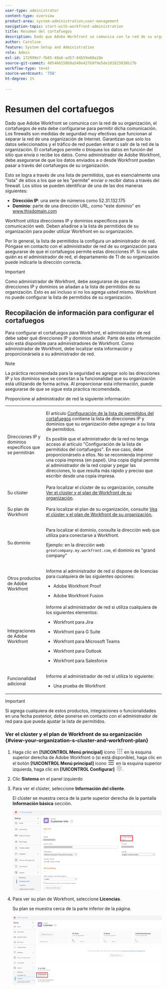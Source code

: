 ```yaml
---
user-type: administrator
content-type: overview
product-area: system-administration;user-management
navigation-topic: start-with-workfront-administration
title: Resumen del cortafuegos
description: Dado que Adobe Workfront se comunica con la red de su organización, el cortafuegos de esta debe configurarse para permitir dicha comunicación. Los firewalls son medidas de seguridad muy efectivas que funcionan al separar la red de una organización de Internet. Garantizan que solo los datos seleccionados y el tráfico de red puedan entrar o salir de la red de la organización. El cortafuegos permite o bloquea los datos en función del sitio que envía o recibe los datos. Como administrador de Adobe Workfront, debe asegurarse de que los datos enviados a o desde Workfront puedan pasar a través del cortafuegos de su organización.
author: Caroline
feature: System Setup and Administration
role: Admin
exl-id: 172999e7-fb05-49a6-ad57-84b59e80a28e
source-git-commit: 405460158b9a540e427b9f9e5de101823838b17b
workflow-type: tm+mt
source-wordcount: '758'
ht-degree: 1%

---
```


# Resumen del cortafuegos

Dado que Adobe Workfront se comunica con la red de su organización, el cortafuegos de esta debe configurarse para permitir dicha comunicación. Los firewalls son medidas de seguridad muy efectivas que funcionan al separar la red de una organización de Internet. Garantizan que solo los datos seleccionados y el tráfico de red puedan entrar o salir de la red de la organización. El cortafuegos permite o bloquea los datos en función del sitio que envía o recibe los datos. Como administrador de Adobe Workfront, debe asegurarse de que los datos enviados a o desde Workfront puedan pasar a través del cortafuegos de su organización.

Esto se logra a través de una lista de permitidos, que es esencialmente una &quot;lista&quot; de sitios a los que se les &quot;permite&quot; enviar o recibir datos a través del firewall. Los sitios se pueden identificar de una de las dos maneras siguientes:

* **Dirección IP**: una serie de números como 52.31.132.175
* **Dominio**: parte de una dirección URL, como &quot;este dominio&quot; en www.thisdomain.com

Workfront utiliza direcciones IP y dominios específicos para la comunicación web. Deben añadirse a la lista de permitidos de su organización para poder utilizar Workfront en su organización.

Por lo general, la lista de permitidos la configura un administrador de red. Póngase en contacto con el administrador de red de su organización para asegurarse de que el cortafuegos permite estas direcciones IP. Si no sabe quién es el administrador de red, el departamento de TI de su organización puede indicarle la dirección correcta.

>[!IMPORTANT]
>
>Como administrador de Workfront, debe asegurarse de que estas direcciones IP y dominios se añadan a la lista de permitidos de su organización. Esto es así incluso si no los agrega usted mismo. Workfront no puede configurar la lista de permitidos de su organización.

## Recopilación de información para configurar el cortafuegos

Para configurar el cortafuegos para Workfront, el administrador de red debe saber qué direcciones IP y dominios añadir. Parte de esta información solo está disponible para administradores de Workfront. Como administrador de Workfront, debe localizar esta información y proporcionársela a su administrador de red.

>[!NOTE]
>
>La práctica recomendada para la seguridad es agregar solo las direcciones IP y los dominios que se conectan a la funcionalidad que su organización está utilizando de forma activa. Al proporcionar esta información, puede asegurarse de que se sigue esta práctica recomendada.

Proporcione al administrador de red la siguiente información:

<table style="table-layout:auto"> 
 <col> 
 <col> 
 <tbody> 
  <tr> 
   <td role="rowheader">Direcciones IP y dominios específicos que se permitirán</td> 
   <td> <p>El artículo <a href="../../administration-and-setup/get-started-wf-administration/configure-your-firewall.md" class="MCXref xref">Configuración de la lista de permitidos del cortafuegos</a> contiene la lista de direcciones IP y dominios que su organización debe agregar a su lista de permitidos. </p> <p>Es posible que el administrador de la red no tenga acceso al artículo "Configuración de la lista de permitidos del cortafuegos". En ese caso, debe proporcionárselo a ellos. No se recomienda imprimir una copia impresa (en papel). Una copia digital permite al administrador de la red copiar y pegar las direcciones, lo que resulta más rápido y preciso que escribir desde una copia impresa.</p> </td> 
  </tr> 
  <tr> 
   <td role="rowheader">Su clúster</td> 
   <td>Para localizar el clúster de su organización, consulte <a href="#view-your-organization-s-cluster-and-workfront-plan" class="MCXref xref">Ver el clúster y el plan de Workfront de su organización</a>.</td> 
  </tr> 
  <tr> 
   <td role="rowheader">Su plan de Workfront</td> 
   <td> <p>Para localizar el plan de su organización, consulte <a href="#view-your-organization-s-cluster-and-workfront-plan" class="MCXref xref">Vea el clúster y el plan de Workfront de su organización.</a></p> </td> 
  </tr> 
  <tr> 
   <td role="rowheader">Su dominio</td> 
   <td> <p>Para localizar el dominio, consulte la dirección web que utiliza para conectarse a Workfront.</p> <p>Ejemplo: en la dirección web <code>greatcompany.my.workfront.com</code>, el dominio es "grand company"</p> </td> 
  </tr> 
  <tr> 
   <td role="rowheader">Otros productos de Adobe Workfront</td> 
   <td> <p>Informe al administrador de red si dispone de licencias para cualquiera de las siguientes opciones:</p> 
    <ul> 
     <li> <p>Adobe Workfront Proof</p> </li> 
     <li> <p>Adobe Workfront Fusion </p> </li> 
    </ul> </td> 
  </tr> 
  <tr> 
   <td role="rowheader">Integraciones de Adobe Workfront</td> 
   <td>Informe al administrador de red si utiliza cualquiera de los siguientes elementos:
    <ul>
     <li><p>Workfront para Jira</p></li>
     <li><p>Workfront para G Suite</p></li>
     <li><p>Workfront para Microsoft Teams</p></li>
     <li><p>Workfront para Outlook</p></li>
     <li><p>Workfront para Salesforce</p></li>
    </ul></td> 
  </tr> 
  <tr> 
   <td role="rowheader">Funcionalidad adicional</td> 
   <td> <p>Informe al administrador de red si utiliza lo siguiente:</p> 
    <ul> 
     <li> <p>Una prueba de Workfront</p> </li> 
    </ul> </td>
  </tr> 
 </tbody> 
</table>

>[!IMPORTANT]
>
>Si agrega cualquiera de estos productos, integraciones o funcionalidades en una fecha posterior, debe ponerse en contacto con el administrador de red para que pueda ajustar la lista de permitidos.

### Ver el clúster y el plan de Workfront de su organización {#view-your-organization-s-cluster-and-workfront-plan}

1. Haga clic en **[!UICONTROL Menú principal]** icono ![Menú principal](/help/_includes/assets/main-menu-icon.png) en la esquina superior derecha de Adobe Workfront o (si está disponible), haga clic en el botón **[!UICONTROL Menú principal]** icono ![Menú principal](/help/_includes/assets/main-menu-icon-left-nav.png) en la esquina superior izquierda, haga clic en **[!UICONTROL Configurar]** ![Icono de configuración](/help/_includes/assets/gear-icon-setup.png).

1. Clic **Sistema** en el panel izquierdo
1. Para ver el clúster, seleccione **Información del cliente**.

   El clúster se muestra cerca de la parte superior derecha de la pantalla **Información básica** sección.

   ![](assets/locate-cluster.png)

1. Para ver su plan de Workfront, seleccione **Licencias**.

   Su plan se muestra cerca de la parte inferior de la página.

   ![](assets/locate-plan.png)
